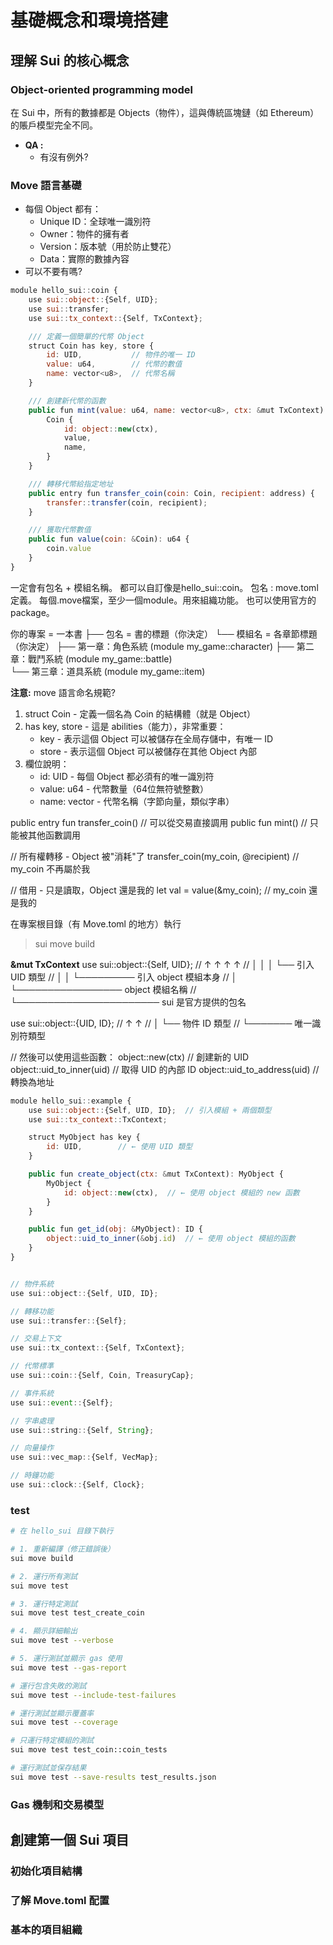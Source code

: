 # 基礎概念和環境搭建

## 理解 Sui 的核心概念

### Object-oriented programming model

在 Sui 中，所有的數據都是 Objects（物件），這與傳統區塊鏈（如 Ethereum）的賬戶模型完全不同。

- **QA :**
    - 有沒有例外?

### Move 語言基礎

- 每個 Object 都有：
    - Unique ID：全球唯一識別符
    - Owner：物件的擁有者
    - Version：版本號（用於防止雙花）
    - Data：實際的數據內容
- 可以不要有嗎?

```javascript
module hello_sui::coin {
    use sui::object::{Self, UID};
    use sui::transfer;
    use sui::tx_context::{Self, TxContext};

    /// 定義一個簡單的代幣 Object
    struct Coin has key, store {
        id: UID,           // 物件的唯一 ID
        value: u64,        // 代幣的數值
        name: vector<u8>,  // 代幣名稱
    }

    /// 創建新代幣的函數
    public fun mint(value: u64, name: vector<u8>, ctx: &mut TxContext): Coin {
        Coin {
            id: object::new(ctx),
            value,
            name,
        }
    }

    /// 轉移代幣給指定地址
    public entry fun transfer_coin(coin: Coin, recipient: address) {
        transfer::transfer(coin, recipient);
    }

    /// 獲取代幣數值
    public fun value(coin: &Coin): u64 {
        coin.value
    }
}
```


一定會有包名 + 模組名稱。
都可以自訂像是hello_sui::coin。
包名 : move.toml定義。
每個.move檔案，至少一個module。用來組織功能。
也可以使用官方的package。

你的專案 = 一本書
├── 包名 = 書的標題（你決定）
└── 模組名 = 各章節標題（你決定）
    ├── 第一章：角色系統 (module my_game::character)
    ├── 第二章：戰鬥系統 (module my_game::battle)  
    └── 第三章：道具系統 (module my_game::item)

**注意:** move 語言命名規範?


1. struct Coin - 定義一個名為 Coin 的結構體（就是 Object）
1. has key, store - 這是 abilities（能力），非常重要：
    - key - 表示這個 Object 可以被儲存在全局存儲中，有唯一 ID
    - store - 表示這個 Object 可以被儲存在其他 Object 內部
1. 欄位說明：
    - id: UID - 每個 Object 都必須有的唯一識別符
    - value: u64 - 代幣數量（64位無符號整數）
    - name: vector<u8> - 代幣名稱（字節向量，類似字串）


public entry fun transfer_coin()  // 可以從交易直接調用
public fun mint()                 // 只能被其他函數調用

// 所有權轉移 - Object 被"消耗"了
transfer_coin(my_coin, @recipient)  // my_coin 不再屬於我

// 借用 - 只是讀取，Object 還是我的
let val = value(&my_coin);  // my_coin 還是我的

在專案根目錄（有 Move.toml 的地方）執行
> sui move build

**&mut TxContext**
use sui::object::{Self, UID};
//  ↑     ↑       ↑      ↑
//  │     │       │      └── 引入 UID 類型
//  │     │       └───────── 引入 object 模組本身
//  │     └───────────────── object 模組名稱
//  └─────────────────────── sui 是官方提供的包名

use sui::object::{UID, ID};
//                ↑    ↑
//                │    └── 物件 ID 類型
//                └─────── 唯一識別符類型

// 然後可以使用這些函數：
object::new(ctx)           // 創建新的 UID
object::uid_to_inner(uid)  // 取得 UID 的內部 ID
object::uid_to_address(uid) // 轉換為地址

```javascript
module hello_sui::example {
    use sui::object::{Self, UID, ID};  // 引入模組 + 兩個類型
    use sui::tx_context::TxContext;

    struct MyObject has key {
        id: UID,        // ← 使用 UID 類型
    }

    public fun create_object(ctx: &mut TxContext): MyObject {
        MyObject {
            id: object::new(ctx),  // ← 使用 object 模組的 new 函數
        }
    }

    public fun get_id(obj: &MyObject): ID {
        object::uid_to_inner(&obj.id)  // ← 使用 object 模組的函數
    }
}


// 物件系統
use sui::object::{Self, UID, ID};

// 轉移功能
use sui::transfer::{Self};

// 交易上下文
use sui::tx_context::{Self, TxContext};

// 代幣標準
use sui::coin::{Self, Coin, TreasuryCap};

// 事件系統
use sui::event::{Self};

// 字串處理
use sui::string::{Self, String};

// 向量操作
use sui::vec_map::{Self, VecMap};

// 時鐘功能
use sui::clock::{Self, Clock};
```

### test

```bash
# 在 hello_sui 目錄下執行

# 1. 重新編譯（修正錯誤後）
sui move build

# 2. 運行所有測試
sui move test

# 3. 運行特定測試
sui move test test_create_coin

# 4. 顯示詳細輸出
sui move test --verbose

# 5. 運行測試並顯示 gas 使用
sui move test --gas-report

# 運行包含失敗的測試
sui move test --include-test-failures

# 運行測試並顯示覆蓋率
sui move test --coverage

# 只運行特定模組的測試
sui move test test_coin::coin_tests

# 運行測試並保存結果
sui move test --save-results test_results.json
```

### Gas 機制和交易模型


## 創建第一個 Sui 項目

### 初始化項目結構

### 了解 Move.toml 配置

### 基本的項目組織